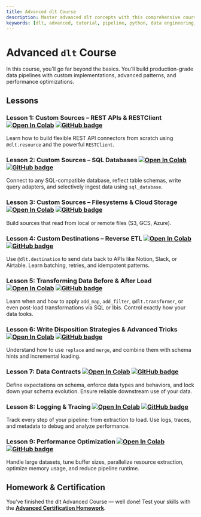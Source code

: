 ```yaml
---
title: Advanced dlt Course
description: Master advanced dlt concepts with this comprehensive course covering custom sources, destinations, transformations, data contracts and performance optimization.
keywords: [dlt, advanced, tutorial, pipeline, python, data engineering, custom sources, custom destinations, transformations, data contracts, logging, tracing, performance optimization]
---
```


# Advanced `dlt` Course

In this course, you'll go far beyond the basics. You’ll build production-grade data pipelines with custom implementations, advanced patterns, and performance optimizations.

## Lessons

### **Lesson 1: Custom Sources – REST APIs & RESTClient** [![Open In Colab](https://colab.research.google.com/assets/colab-badge.svg)](https://colab.research.google.com/github/dlt-hub/dlt/blob/master/docs/education/dlt-advanced-course/Lesson_1_Custom_sources_RestAPI_source_and_RESTClient.ipynb) [![GitHub badge](https://img.shields.io/badge/github-view_source-2b3137?logo=github)](https://github.com/dlt-hub/dlt/blob/master/docs/education/dlt-advanced-course/Lesson_1_Custom_sources_RestAPI_source_and_RESTClient.ipynb)

Learn how to build flexible REST API connectors from scratch using `@dlt.resource` and the powerful `RESTClient`. 

### **Lesson 2: Custom Sources – SQL Databases** [![Open In Colab](https://colab.research.google.com/assets/colab-badge.svg)](https://colab.research.google.com/github/dlt-hub/dlt/blob/master/docs/education/dlt-advanced-course/Lesson_2_Custom_sources_SQL_Databases_.ipynb) [![GitHub badge](https://img.shields.io/badge/github-view_source-2b3137?logo=github)](https://github.com/dlt-hub/dlt/blob/master/docs/education/dlt-advanced-course/Lesson_2_Custom_sources_SQL_Databases_.ipynb)

Connect to any SQL-compatible database, reflect table schemas, write query adapters, and selectively ingest data using `sql_database`.

### **Lesson 3: Custom Sources – Filesystems & Cloud Storage** [![Open In Colab](https://colab.research.google.com/assets/colab-badge.svg)](https://colab.research.google.com/github/dlt-hub/dlt/blob/master/docs/education/dlt-advanced-course/Lesson_3_Custom_sources_Filesystem_and_cloud_storage.ipynb) [![GitHub badge](https://img.shields.io/badge/github-view_source-2b3137?logo=github)](https://github.com/dlt-hub/dlt/blob/master/docs/education/dlt-advanced-course/Lesson_3_Custom_sources_Filesystem_and_cloud_storage.ipynb)
Build sources that read from local or remote files (S3, GCS, Azure).

### **Lesson 4: Custom Destinations – Reverse ETL** [![Open In Colab](https://colab.research.google.com/assets/colab-badge.svg)](https://colab.research.google.com/github/dlt-hub/dlt/blob/master/docs/education/dlt-advanced-course/Lesson_4_Destinations_Reverse_ETL.ipynb) [![GitHub badge](https://img.shields.io/badge/github-view_source-2b3137?logo=github)](https://github.com/dlt-hub/dlt/blob/master/docs/education/dlt-advanced-course/Lesson_4_Destinations_Reverse_ETL.ipynb)
Use `@dlt.destination` to send data back to APIs like Notion, Slack, or Airtable. Learn batching, retries, and idempotent patterns.

### **Lesson 5: Transforming Data Before & After Load**[![Open In Colab](https://colab.research.google.com/assets/colab-badge.svg)](https://colab.research.google.com/github/dlt-hub/dlt/blob/master/docs/education/dlt-advanced-course/Lesson_5_Transform_data_before_and_after_loading.ipynb) [![GitHub badge](https://img.shields.io/badge/github-view_source-2b3137?logo=github)](https://github.com/dlt-hub/dlt/blob/master/docs/education/dlt-advanced-course/Lesson_5_Transform_data_before_and_after_loading.ipynb)

Learn when and how to apply `add_map`, `add_filter`, `@dlt.transformer`, or even post-load transformations via SQL or Ibis. Control exactly how your data looks.

### **Lesson 6: Write Disposition Strategies & Advanced Tricks** [![Open In Colab](https://colab.research.google.com/assets/colab-badge.svg)](https://colab.research.google.com/github/dlt-hub/dlt/blob/master/docs/education/dlt-advanced-course/Lesson_6_Write_disposition_strategies_&_Advanced_tricks.ipynb) [![GitHub badge](https://img.shields.io/badge/github-view_source-2b3137?logo=github)](https://github.com/dlt-hub/dlt/blob/master/docs/education/dlt-advanced-course/Lesson_6_Write_disposition_strategies_&_Advanced_tricks.ipynb)
Understand how to use `replace` and `merge`, and combine them with schema hints and incremental loading. 

### **Lesson 7: Data Contracts** [![Open In Colab](https://colab.research.google.com/assets/colab-badge.svg)](https://colab.research.google.com/github/dlt-hub/dlt/blob/master/docs/education/dlt-advanced-course/Lesson_7_Data_Contracts.ipynb) [![GitHub badge](https://img.shields.io/badge/github-view_source-2b3137?logo=github)](https://github.com/dlt-hub/dlt/blob/master/docs/education/dlt-advanced-course/Lesson_7_Data_Contracts.ipynb)
Define expectations on schema, enforce data types and behaviors, and lock down your schema evolution. Ensure reliable downstream use of your data.

### **Lesson 8: Logging & Tracing** [![Open In Colab](https://colab.research.google.com/assets/colab-badge.svg)](https://colab.research.google.com/github/dlt-hub/dlt/blob/master/docs/education/dlt-advanced-course/Lesson_8_Logging_&_Tracing.ipynb) [![GitHub badge](https://img.shields.io/badge/github-view_source-2b3137?logo=github)](https://github.com/dlt-hub/dlt/blob/master/docs/education/dlt-advanced-course/Lesson_8_Logging_&_Tracing.ipynb)
Track every step of your pipeline: from extraction to load. Use logs, traces, and metadata to debug and analyze performance.

### **Lesson 9: Performance Optimization** [![Open In Colab](https://colab.research.google.com/assets/colab-badge.svg)](https://colab.research.google.com/github/dlt-hub/dlt/blob/master/docs/education/dlt-advanced-course/Lesson_9_Performance_optimisation.ipynb) [![GitHub badge](https://img.shields.io/badge/github-view_source-2b3137?logo=github)](https://github.com/dlt-hub/dlt/blob/master/docs/education/dlt-advanced-course/Lesson_9_Performance_optimisation.ipynb)
Handle large datasets, tune buffer sizes, parallelize resource extraction, optimize memory usage, and reduce pipeline runtime.

## Homework & Certification

You’ve finished the dlt Advanced Course — well done! Test your skills with the [**Advanced Certification Homework**](https://dlthub.learnworlds.com/course/dlt-advanced).
